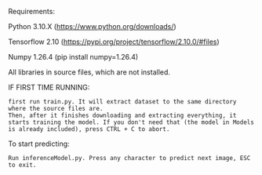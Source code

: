 Requirements:

Python 3.10.X (https://www.python.org/downloads/)

Tensorflow 2.10 (https://pypi.org/project/tensorflow/2.10.0/#files)

Numpy 1.26.4 (pip install numpy=1.26.4)

All libraries in source files, which are not installed.

IF FIRST TIME RUNNING:

    first run train.py. It will extract dataset to the same directory where the source files are.
    Then, after it finishes downloading and extracting everything, it starts training the model. If you don't need that (the model in Models is already included), press CTRL + C to abort.

To start predicting:

    Run inferenceModel.py. Press any character to predict next image, ESC to exit.
